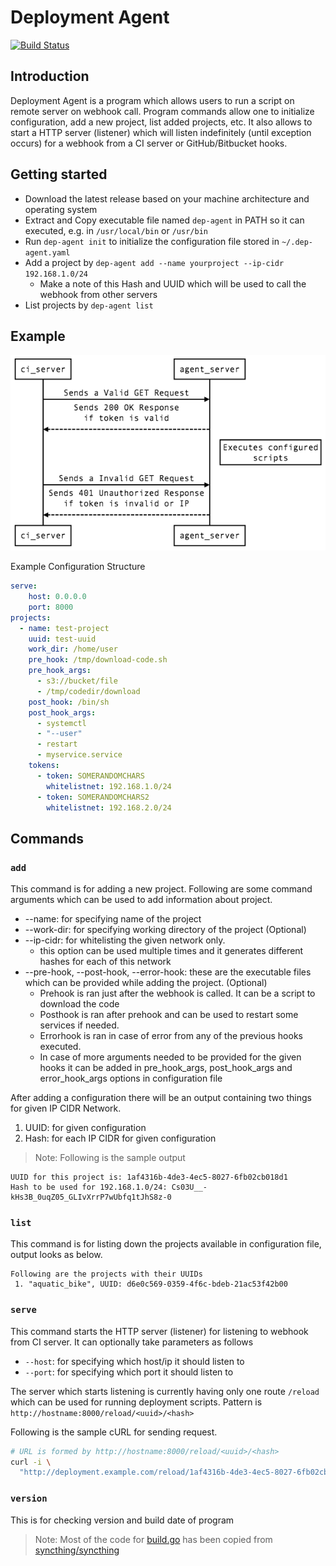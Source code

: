 # Deployment Agent

[![Build Status](https://travis-ci.org/dtchanpura/deployment-agent.svg?branch=master)](https://travis-ci.org/dtchanpura/deployment-agent)

## Introduction

Deployment Agent is a program which allows users to run a script on remote server
on webhook call. Program commands allow one to initialize configuration, add a
new project, list added projects, etc. It also allows to start a HTTP server
(listener) which will listen indefinitely (until exception occurs) for a webhook
from a CI server or GitHub/Bitbucket hooks.

## Getting started

* Download the latest release based on your machine architecture and operating
system
* Extract and Copy executable file named `dep-agent` in PATH so it can executed,
e.g. in `/usr/local/bin` or `/usr/bin`
* Run `dep-agent init` to initialize the configuration file stored in
`~/.dep-agent.yaml`
* Add a project by `dep-agent add --name yourproject --ip-cidr 192.168.1.0/24`
  - Make a note of this Hash and UUID which will be used to call the webhook
  from other servers
* List projects by `dep-agent list`

## Example

![sequence_diagram](images/sequence.png)

Example Configuration Structure

```yaml
serve:
    host: 0.0.0.0
    port: 8000
projects:
  - name: test-project
    uuid: test-uuid
    work_dir: /home/user
    pre_hook: /tmp/download-code.sh
    pre_hook_args:
      - s3://bucket/file
      - /tmp/codedir/download
    post_hook: /bin/sh
    post_hook_args:
      - systemctl
      - "--user"
      - restart
      - myservice.service
    tokens:
      - token: SOMERANDOMCHARS
        whitelistnet: 192.168.1.0/24
      - token: SOMERANDOMCHARS2
        whitelistnet: 192.168.2.0/24
```

## Commands

### `add`

This command is for adding a new project. Following are some command arguments
which can be used to add information about project.

* --name: for specifying name of the project
* --work-dir: for specifying working directory of the project (Optional)
* --ip-cidr: for whitelisting the given network only.
  - this option can be used multiple times and it generates different hashes
  for each of this network
* --pre-hook, --post-hook, --error-hook: these are the executable files which
can be provided while adding the project. (Optional)
  - Prehook is ran just after the webhook is called. It can be a script to
  download the code
  - Posthook is ran after prehook and can be used to restart some services if
  needed.
  - Errorhook is ran in case of error from any of the previous hooks executed.
  - In case of more arguments needed to be provided for the given hooks it can
  be added in pre_hook_args, post_hook_args and error_hook_args options in
  configuration file

After adding a configuration there will be an output containing two things for
given IP CIDR Network.

1. UUID: for given configuration
2. Hash: for each IP CIDR for given configuration

> Note: Following is the sample output
```
UUID for this project is: 1af4316b-4de3-4ec5-8027-6fb02cb018d1
Hash to be used for 192.168.1.0/24: Cs03U__-kHs3B_0uqZ05_GLIvXrrP7wUbfq1tJhS8z-0
```



### `list`

This command is for listing down the projects available in configuration file,
output looks as below.

```
Following are the projects with their UUIDs
 1. "aquatic_bike", UUID: d6e0c569-0359-4f6c-bdeb-21ac53f42b00
```


### `serve`

This command starts the HTTP server (listener) for listening to webhook from CI
server. It can optionally take parameters as follows

* `--host`: for specifying which host/ip it should listen to
* `--port`: for specifying which port it should listen to

The server which starts listening is currently having only one route `/reload`
which can be used for running deployment scripts. Pattern is `http://hostname:8000/reload/<uuid>/<hash>`

Following is the sample cURL for sending request.

```sh
# URL is formed by http://hostname:8000/reload/<uuid>/<hash>
curl -i \
  "http://deployment.example.com/reload/1af4316b-4de3-4ec5-8027-6fb02cb018d1/Cs03U__-kHs3B_0uqZ05_GLIvXrrP7wUbfq1tJhS8z-0"
```

### `version`

This is for checking version and build date of program



> Note: Most of the code for [build.go]() has been copied from [syncthing/syncthing](https://github.com/syncthing/syncthing)
